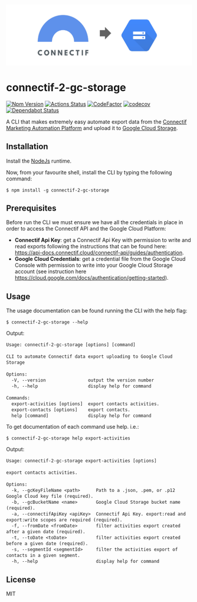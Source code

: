 ![connectif-2-gc-storage](./doc/images/connectif-2-gc-storage-logo.png)

# connectif-2-gc-storage


[![Npm Version](https://badge.fury.io/js/connectif-2-gc-storage.svg)](https://www.npmjs.com/package/connectif-2-gc-storage)
[![Actions Status](https://github.com/francescorivola/connectif-2-gc-storage/workflows/Node%20CI/badge.svg)](https://github.com/francescorivola/connectif-2-gc-storage/actions)
[![CodeFactor](https://www.codefactor.io/repository/github/francescorivola/connectif-2-gc-storage/badge)](https://www.codefactor.io/repository/github/francescorivola/connectif-2-gc-storage)
[![codecov](https://codecov.io/gh/francescorivola/connectif-2-gc-storage/branch/master/graph/badge.svg)](https://codecov.io/gh/francescorivola/connectif-2-gc-storage)
[![Dependabot Status](https://api.dependabot.com/badges/status?host=github&repo=francescorivola/connectif-2-gc-storage)](https://dependabot.com)

A CLI that makes extremely easy automate export data from the [Connectif Marketing Automation Platform](https://www.connectif.ai) and upload it to [Google Cloud Storage](https://cloud.google.com/storage).

## Installation

Install the [NodeJs](https://nodejs.org) runtime.

Now, from your favourite shell, install the CLI by typing the following command:

```
$ npm install -g connectif-2-gc-storage
```

## Prerequisites

Before run the CLI we must ensure we have all the credentials in place in order to access the Connectif API and the Google Cloud Platform:

- **Connectif Api Key**: get a Connectif Api Key with permission to write and read exports following the instructions that can be found here: https://api-docs.connectif.cloud/connectif-api/guides/authentication.
- **Google Cloud Credentials**: get a credential file from the Google Cloud Console with permission to write into your Google Cloud Storage account (see instruction here https://cloud.google.com/docs/authentication/getting-started).

## Usage

The usage documentation can be found running the CLI with the help flag:

```
$ connectif-2-gc-storage --help
```

Output:

```
Usage: connectif-2-gc-storage [options] [command]

CLI to automate Connectif data export uploading to Google Cloud Storage

Options:
  -V, --version                output the version number
  -h, --help                   display help for command

Commands:
  export-activities [options]  export contacts activities.
  export-contacts [options]    export contacts.
  help [command]               display help for command
```

To get documentation of each command use help. i.e.:

```
$ connectif-2-gc-storage help export-activities
```

Output:

```
Usage: connectif-2-gc-storage export-activities [options]

export contacts activities.

Options:
  -k, --gcKeyFileName <path>      Path to a .json, .pem, or .p12 Google Cloud key file (required).
  -b, --gcBucketName <name>       Google Cloud Storage bucket name (required).
  -a, --connectifApiKey <apiKey>  Connectif Api Key. export:read and export:write scopes are required (required).
  -f, --fromDate <fromDate>       filter activities export created after a given date (required).
  -t, --toDate <toDate>           filter activities export created before a given date (required).
  -s, --segmentId <segmentId>     filter the activities export of contacts in a given segment.
  -h, --help                      display help for command
```

## License

MIT

